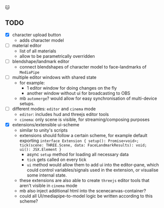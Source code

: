 🐱

## TODO

- [x] character upload button
  - adds character model
- [ ] material editor
  - list of all materials
  - allow to be parametrically overridden
- [ ] blendshape/landmark editor
  - connect blendshapes of character model to face-landmarks of `MediaPipe`
- [ ] multiple editor windows with shared state
  - for example:
    - 1 editor window for doing changes on the fly
    - another window without ui for broadcasting to OBS
  - mb `automerge`? would allow for easy synchronisation of multi-device setups.
- [ ] different modes: `editor` and `cinema` mode
  - `editor`: includes hud and threejs editor tools
  - `cinema`: only scene is visible, for streaming/composing purposes
- [x] extensions/extensible ui-scheme
  - similar to unity's scripts
  - extensions should follow a certain scheme, for example default exporting `interface Extension { setup(): Promise<void>; tick(scene: THREE.Scene, data: FaceLandmarkResults): void; ui(): JSX.Element }`
    - async `setup` method for loading all necessary data
    - `tick` gets called on every tick
    - `ui` method would allow them to add ui into the editor-pane, which could control variables/signals used in the extension, or visualise some internal state.
  - these extensions are also able to create `threejs` editor tools that aren't visible in `cinema` mode
  - mb also inject additional html into the scenecanvas-container?
  - could all UI/mediapipe-to-model logic be written according to this scheme?
